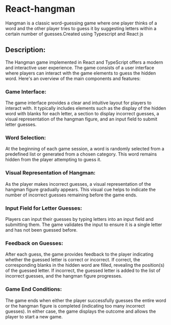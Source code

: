 # React-hangman

Hangman is a classic word-guessing game where one player thinks of a word and the other player tries to guess it by suggesting letters within a certain number of guesses.Created using Typescript and React js

## Description:

The Hangman game implemented in React and TypeScript offers a modern and interactive user experience. The game consists of a user interface where players can interact with the game elements to guess the hidden word. Here's an overview of the main components and features:

### Game Interface: 
The game interface provides a clear and intuitive layout for players to interact with. It typically includes elements such as the display of the hidden word with blanks for each letter, a section to display incorrect guesses, a visual representation of the hangman figure, and an input field to submit letter guesses.

### Word Selection: 
At the beginning of each game session, a word is randomly selected from a predefined list or generated from a chosen category. This word remains hidden from the player attempting to guess it.

### Visual Representation of Hangman: 
As the player makes incorrect guesses, a visual representation of the hangman figure gradually appears. This visual cue helps to indicate the number of incorrect guesses remaining before the game ends.

### Input Field for Letter Guesses:
Players can input their guesses by typing letters into an input field and submitting them. The game validates the input to ensure it is a single letter and has not been guessed before.

### Feedback on Guesses:
After each guess, the game provides feedback to the player indicating whether the guessed letter is correct or incorrect. If correct, the corresponding blanks in the hidden word are filled, revealing the position(s) of the guessed letter. If incorrect, the guessed letter is added to the list of incorrect guesses, and the hangman figure progresses.

### Game End Conditions: 
The game ends when either the player successfully guesses the entire word or the hangman figure is completed (indicating too many incorrect guesses). In either case, the game displays the outcome and allows the player to start a new game.

